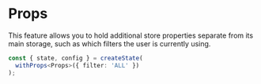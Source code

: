 # Props
This feature allows you to hold additional store properties separate from its main storage, such as which filters the
user is currently using.

```ts
const { state, config } = createState(
  withProps<Props>({ filter: 'ALL' })
);
``` 